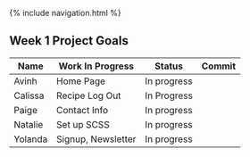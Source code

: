 {% include navigation.html %}

## Week 1 Project Goals

| Name | Work In Progress | Status| Commit |
| --- | --- | --- | --- |
| Avinh | Home Page | In progress | 
| Calissa | Recipe Log Out | In Progress |
| Paige | Contact Info | In progress |
| Natalie | Set up SCSS | In progress |
| Yolanda | Signup, Newsletter | In progress |
